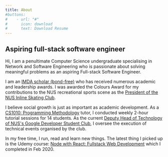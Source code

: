 ```yaml
---
title: About
#buttons:
#    - url: "#"
#      icon: download
#      text: Download Resume
---
```


## Aspiring full-stack software engineer

Hi, I am a penultimate Computer Science undergraduate specialising in Network and Software Engineering who is passionate about solving meaningful problems as an aspiring Full-stack Software Engineer.

I am an [IMDA scholar (bond-free)](https://www.imda.gov.sg) who has received numerous academic and leadership awards. I was awarded the Colours Award for my contributions to the NUS recreational sports scene as the [President of the NUS Inline Skating Club](https://www.instagram.com/nusskating/?hl=en).

I believe social growth is just as important as academic development. As a [CS1010: Programming Methodology](https://nusmods.com/modules/CS1010/programming-methodology) tutor, I conducted weekly 2-hour tutorial sessions for 14 students. As the current [Deputy Head of Technology of NUS's Google Developer Student Club](https://dscnustech.github.io), I oversee the execution of technical events organised by the club.

In my free time, I run, read and learn new things. The latest thing I picked up is the Udemy course: [Node with React: Fullstack Web Development](https://www.udemy.com/certificate/UC-e3c08245-a935-45b7-91da-6cc690f3dd30/?utm_source=sendgrid.com&utm_medium=email&utm_campaign=email) which I completed in Feb 2020.
